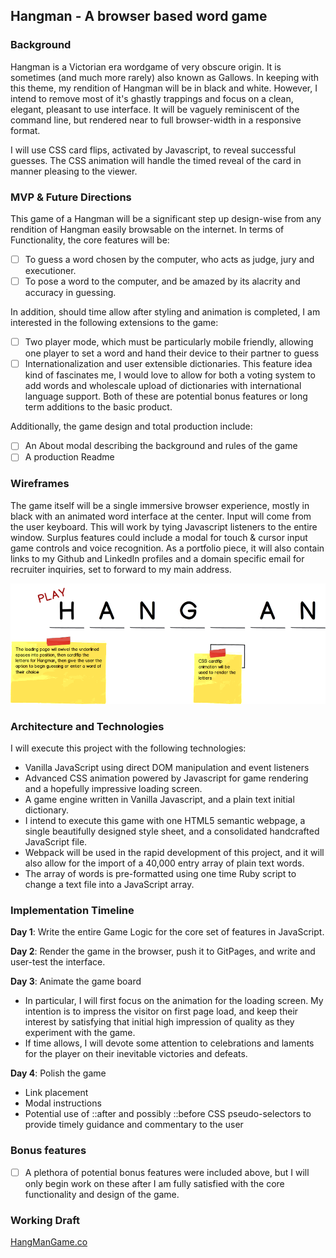 ## Hangman - A browser based word game

### Background

Hangman is a Victorian era wordgame of very obscure origin. It is sometimes (and much more rarely) also known as Gallows.
In keeping with this theme, my rendition of Hangman will be in black and white. However, I intend to remove most of it's
ghastly trappings and focus on a clean, elegant, pleasant to use interface. It will be vaguely reminiscent of the command line,
but rendered near to full browser-width in a responsive format.

I will use CSS card flips, activated by Javascript, to reveal successful guesses. The CSS animation will handle the timed reveal of the card in manner pleasing to the viewer.

### MVP & Future Directions

This game of a Hangman will be a significant step up design-wise from any rendition of Hangman easily browsable on the internet.
In terms of Functionality, the core features will be:

- [ ] To guess a word chosen by the computer, who acts as judge, jury and executioner.
- [ ] To pose a word to the computer, and be amazed by its alacrity and accuracy in guessing.

In addition, should time allow after styling and animation is completed, I am interested in the following extensions to the game:
- [ ] Two player mode, which must be particularly mobile friendly, allowing one player to set a word and hand their device to their partner to guess
- [ ] Internationalization and user extensible dictionaries. This feature idea kind of fascinates me, I would love to allow for both a voting system to add words and wholescale upload of dictionaries with international language support. Both of these are potential bonus features or long term additions to the basic product.

Additionally, the game design and total production include:

- [ ] An About modal describing the background and rules of the game
- [ ] A production Readme

### Wireframes

The game itself will be a single immersive browser experience, mostly in black with an animated word interface at the center.
Input will come from the user keyboard. This will work by tying Javascript listeners to the entire window. Surplus features could include a modal for touch & cursor input game controls and voice recognition.
As a portfolio piece, it will also contain links to my Github and LinkedIn profiles and a domain specific email for recruiter inquiries, set to forward to my main address.

![wireframes](images/js_wireframe.png)

### Architecture and Technologies

I will execute this project with the following technologies:

- Vanilla JavaScript using direct DOM manipulation and event listeners
- Advanced CSS animation powered by Javascript for game rendering and a hopefully impressive loading screen.
- A game engine written in Vanilla Javascript, and a plain text initial dictionary.
- I intend to execute this game with one HTML5 semantic webpage, a single beautifully designed style sheet, and a consolidated handcrafted JavaScript file.
- Webpack will be used in the rapid development of this project, and it will also allow for the import of a 40,000 entry array of plain text words.
- The array of words is pre-formatted using one time Ruby script to change a text file into a JavaScript array.

### Implementation Timeline

**Day 1**: Write the entire Game Logic for the core set of features in JavaScript.

**Day 2**: Render the game in the browser, push it to GitPages, and write and user-test the interface.

**Day 3**: Animate the game board
- In particular, I will first focus on the animation for the loading screen. My intention is to impress the visitor on first page load, and keep their interest by satisfying that initial high impression of quality as they experiment with the game.
- If time allows, I will devote some attention to celebrations and laments for the player on their inevitable victories and defeats.

**Day 4**: Polish the game
- Link placement
- Modal instructions
- Potential use of ::after and possibly ::before CSS pseudo-selectors to provide timely guidance and commentary to the user


### Bonus features

- [ ] A plethora of potential bonus features were included above, but I will only begin work on these after I am fully satisfied with the core functionality and design of the game.

### Working Draft

[HangManGame.co](http://www.hangmangame.co)
